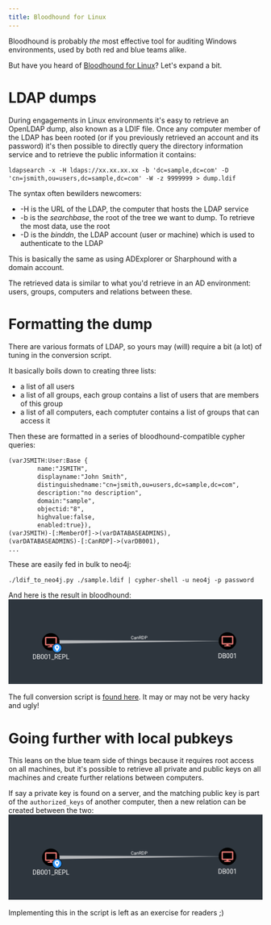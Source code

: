 ```yaml
---
title: Bloodhound for Linux
---
```


Bloodhound is probably *the* most effective tool for auditing Windows environments, used by both red and blue teams alike.

But have you heard of [Bloodhound for Linux](https://github.com/gquere/bloodhound_linux)? Let's expand a bit.


LDAP dumps
==========

During engagements in Linux environments it's easy to retrieve an OpenLDAP dump, also known as a LDIF file.
Once any computer member of the LDAP has been rooted (or if you previously retrieved an account and its password) it's then possible to directly query the directory information service and to retrieve the public information it contains:
```
ldapsearch -x -H ldaps://xx.xx.xx.xx -b 'dc=sample,dc=com' -D 'cn=jsmith,ou=users,dc=sample,dc=com' -W -z 9999999 > dump.ldif
```

The syntax often bewilders newcomers:

* -H is the URL of the LDAP, the computer that hosts the LDAP service
* -b is the *searchbase*, the root of the tree we want to dump. To retrieve the most data, use the root
* -D is the *binddn*, the LDAP account (user or machine) which is used to authenticate to the LDAP


This is basically the same as using ADExplorer or Sharphound with a domain account.

The retrieved data is similar to what you'd retrieve in an AD environment: users, groups, computers and relations between these.


Formatting the dump
===================

There are various formats of LDAP, so yours may (will) require a bit (a lot) of tuning in the conversion script.

It basically boils down to creating three lists:

* a list of all users
* a list of all groups, each group contains a list of users that are members of this group
* a list of all computers, each comptuter contains a list of groups that can access it

Then these are formatted in a series of bloodhound-compatible cypher queries:
```
(varJSMITH:User:Base {
        name:"JSMITH",
        displayname:"John Smith",
        distinguishedname:"cn=jsmith,ou=users,dc=sample,dc=com",
        description:"no description",
        domain:"sample",
        objectid:"8",
        highvalue:false,
        enabled:true}),
(varJSMITH)-[:MemberOf]->(varDATABASEADMINS),
(varDATABASEADMINS)-[:CanRDP]->(varDB001),
...
```

These are easily fed in bulk to neo4j:
```
./ldif_to_neo4j.py ./sample.ldif | cypher-shell -u neo4j -p password
```

And here is the result in bloodhound:
![relation](./BloodHoundLinux/machine_rdp.png)

The full conversion script is [found here](https://github.com/gquere/bloodhound_linux/blob/master/ldif_to_neo4j.py). It may or may not be very hacky and ugly!


Going further with local pubkeys
================================

This leans on the blue team side of things because it requires root access on all machines, but it's possible to retrieve all private and public keys on all machines and create further relations between computers.

If say a private key is found on a server, and the matching public key is part of the ```authorized_keys``` of another computer, then a new relation can be created between the two:
![relation](./BloodHoundLinux/machine_rdp.png)

Implementing this in the script is left as an exercise for readers ;)
